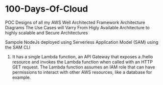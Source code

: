 # 100-Days-Of-Cloud
POC Designs of all my AWS Well Architected Framework Architecture Diagrams
The Use Cases will Varry From Higly Available Architecture to highly scalable and Secure Architectures

Sampole NodeJs deployed using Serverless Application Model (SAM) using the SAM CLI 
1. It has a single Lambda function, an API Gateway that exposes a /hello resource and invokes the Lambda function when called with an HTTP GET request. The Lambda function assumes an IAM role that can have permissions to interact with other AWS resources, like a database for example.
